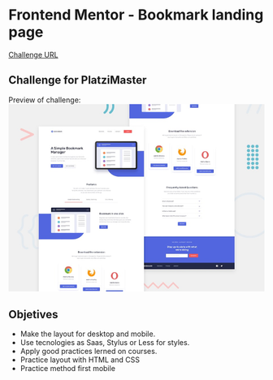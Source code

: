 # Frontend Mentor - Bookmark landing page

[Challenge URL](https://www.frontendmentor.io/challenges/bookmark-landing-page-5d0b588a9edda32581d29158)

## Challenge for PlatziMaster

Preview of challenge:
![Design preview for the Bookmark landing page coding challenge](./design/desktop-preview.jpg)

## Objetives

- Make the layout for desktop and mobile.
- Use tecnologies as Saas, Stylus or Less for styles.
- Apply good practices lerned on courses.
- Practice layout with HTML and CSS
- Practice method first mobile
